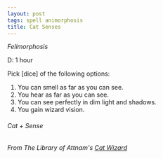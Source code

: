 ```yaml
---
layout: post
tags: spell animorphosis
title: Cat Senses
---
```


*Felimorphosis*

D: 1 hour

Pick [dice] of the following options:

1. You can smell as far as you can see.
1. You hear as far as you can see.
1. You can see perfectly in dim light and shadows.
1. You gain wizard vision.

###### Cat + Sense
###### From The Library of Attnam's [Cat Wizard](https://attnam.blogspot.com/2019/01/class-cat-wizard.html)
